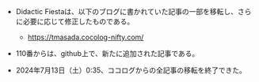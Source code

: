 * Didactic Fiestaは、以下のブログに書かれていた記事の一部を移転し、さらに必要に応じて修正したものである。

  * https://tmasada.cocolog-nifty.com/

* 110番からは、github上で、新たに追加された記事である。

* 2024年7月13日（土）0:35、ココログからの全記事の移転を終了できた。
